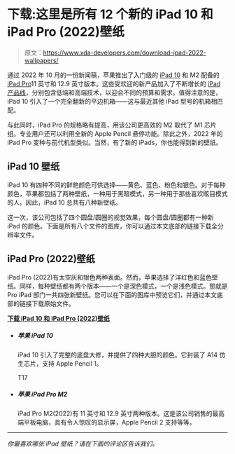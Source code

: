 # 下载:这里是所有 12 个新的 iPad 10 和 iPad Pro (2022)壁纸

> 原文：<https://www.xda-developers.com/download-ipad-2022-wallpapers/>

通过 2022 年 10 月的一份新闻稿，苹果推出了入门级的 [iPad 10](https://www.xda-developers.com/best-apple-ipad-10-deals/) 和 M2 配备的[iPad Pro](https://www.xda-developers.com/best-apple-ipad-pro-deals/)11 英寸和 12.9 英寸版本。这些受欢迎的新产品加入了不断增长的 [iPad 产品线](http://xda-developers.com/best-ipad)，分别包含低端和高端技术，以迎合不同的预算和需求。值得注意的是，iPad 10 引入了一个完全翻新的平边机箱——这与最近其他 iPad 型号的机箱相匹配。

与此同时，iPad Pro 的规格略有提高，用该公司更高效的 M2 取代了 M1 芯片组。专业用户还可以利用全新的 Apple Pencil 悬停功能。除此之外，2022 年的 iPad Pro 变种与前代机型类似。当然，有了新的 iPads，你也能得到新的壁纸。

## iPad 10 壁纸

iPad 10 有四种不同的鲜艳颜色可供选择——黄色、蓝色、粉色和银色。对于每种颜色，苹果都包括了两种壁纸，一种用于黑暗模式，另一种用于那些喜欢眩目模式的人。因此，iPad 10 总共有八种新壁纸。

这一次，该公司包括了四个圆盘/圆圈的视觉效果，每个圆盘/圆圈都有一种新 iPad 的颜色。下面是所有八个文件的图库，你可以通过本文底部的链接下载全分辨率文件。

## iPad Pro (2022)壁纸

iPad Pro (2022)有太空灰和银色两种表面。然而，苹果选择了洋红色和蓝色壁纸。同样，每种壁纸都有两个版本——一个是深色模式，一个是浅色模式。那就是 Pro iPad 部门一共四张新壁纸。您可以在下面的图库中预览它们，并通过本文底部的链接下载原始文件。

[**下载 iPad 10 和 iPad Pro (2022)壁纸**](http://drive.google.com/drive/folders/15DRsmPwfII-ufPM6pcBv7jfG1RZIiXih?usp=sharing)

*   ##### 苹果 iPad 10

    iPad 10 引入了完整的底盘大修，并提供了四种大胆的颜色。它封装了 A14 仿生芯片，支持 Apple Pencil 1。

    T17
*   ##### 苹果 iPad Pro M2

    iPad Pro M2(2022)有 11 英寸和 12.9 英寸两种版本。这是该公司销售的最高端平板电脑，具有令人惊叹的显示屏，Apple Pencil 2 支持等等。

    

* * *

*你最喜欢哪张 iPad 壁纸？请在下面的评论区告诉我们。*